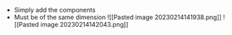 - Simply add the components
- Must be of the same dimension
![[Pasted image 20230214141938.png]]
![[Pasted image 20230214142043.png]]
